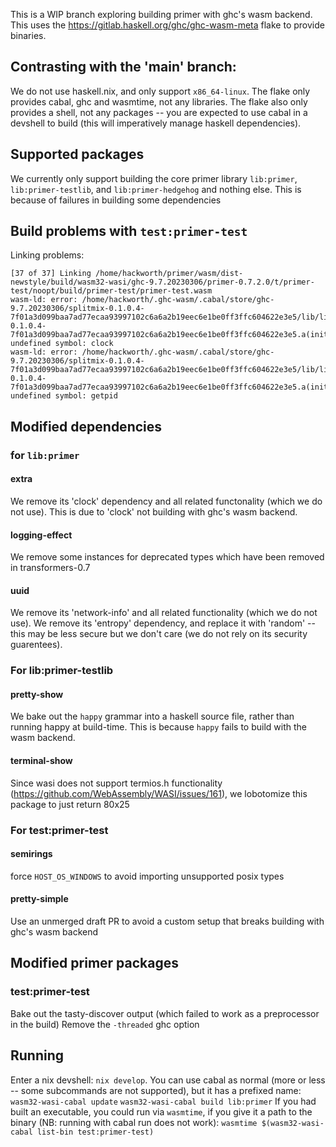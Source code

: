 This is a WIP branch exploring building primer with ghc's wasm backend.
This uses the https://gitlab.haskell.org/ghc/ghc-wasm-meta flake to provide binaries.

## Contrasting with the 'main' branch:
We do not use haskell.nix, and only support `x86_64-linux`.
The flake only provides cabal, ghc and wasmtime, not any libraries.
The flake also only provides a shell, not any packages -- you are expected to use cabal in a devshell to build (this will imperatively manage haskell dependencies).

## Supported packages
We currently only support building the core primer library `lib:primer`, `lib:primer-testlib`, and `lib:primer-hedgehog` and nothing else.
This is because of failures in building some dependencies

## Build problems with `test:primer-test`
Linking problems:
```
[37 of 37] Linking /home/hackworth/primer/wasm/dist-newstyle/build/wasm32-wasi/ghc-9.7.20230306/primer-0.7.2.0/t/primer-test/noopt/build/primer-test/primer-test.wasm
wasm-ld: error: /home/hackworth/.ghc-wasm/.cabal/store/ghc-9.7.20230306/splitmix-0.1.0.4-7f01a3d099baa7ad77ecaa93997102c6a6a2b19eec6e1be0ff3ffc604622e3e5/lib/libHSsplitmix-0.1.0.4-7f01a3d099baa7ad77ecaa93997102c6a6a2b19eec6e1be0ff3ffc604622e3e5.a(init.o): undefined symbol: clock
wasm-ld: error: /home/hackworth/.ghc-wasm/.cabal/store/ghc-9.7.20230306/splitmix-0.1.0.4-7f01a3d099baa7ad77ecaa93997102c6a6a2b19eec6e1be0ff3ffc604622e3e5/lib/libHSsplitmix-0.1.0.4-7f01a3d099baa7ad77ecaa93997102c6a6a2b19eec6e1be0ff3ffc604622e3e5.a(init.o): undefined symbol: getpid
```

## Modified dependencies
### for `lib:primer`
#### extra
We remove its 'clock' dependency and all related functonality (which we do not use).
This is due to 'clock' not building with ghc's wasm backend.
#### logging-effect
We remove some instances for deprecated types which have been removed in transformers-0.7
#### uuid
We remove its 'network-info' and all related functionality (which we do not use).
We remove its 'entropy' dependency, and replace it with 'random' -- this may be less secure but we don't care (we do not rely on its security guarentees).
### For lib:primer-testlib
#### pretty-show
We bake out the `happy` grammar into a haskell source file, rather than running happy at build-time.
This is because `happy` fails to build with the wasm backend.
#### terminal-show
Since wasi does not support termios.h functionality (https://github.com/WebAssembly/WASI/issues/161), we lobotomize this package to just return 80x25
### For test:primer-test
#### semirings
force `HOST_OS_WINDOWS` to avoid importing unsupported posix types
#### pretty-simple
Use an unmerged draft PR to avoid a custom setup that breaks building with ghc's wasm backend

## Modified primer packages
### test:primer-test
Bake out the tasty-discover output (which failed to work as a preprocessor in the build)
Remove the `-threaded` ghc option

## Running
Enter a nix devshell: `nix develop`.
You can use cabal as normal (more or less -- some subcommands are not supported), but it has a prefixed name:
`wasm32-wasi-cabal update`
`wasm32-wasi-cabal build lib:primer`
If you had built an executable, you could run via `wasmtime`, if you give it a path to the binary (NB: running with cabal run does not work):
`wasmtime $(wasm32-wasi-cabal list-bin test:primer-test)`
